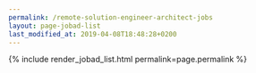 ```yaml
---
permalink: /remote-solution-engineer-architect-jobs
layout: page-jobad-list
last_modified_at: 2019-04-08T18:48:28+0200
---
```

{% include render_jobad_list.html permalink=page.permalink %}

